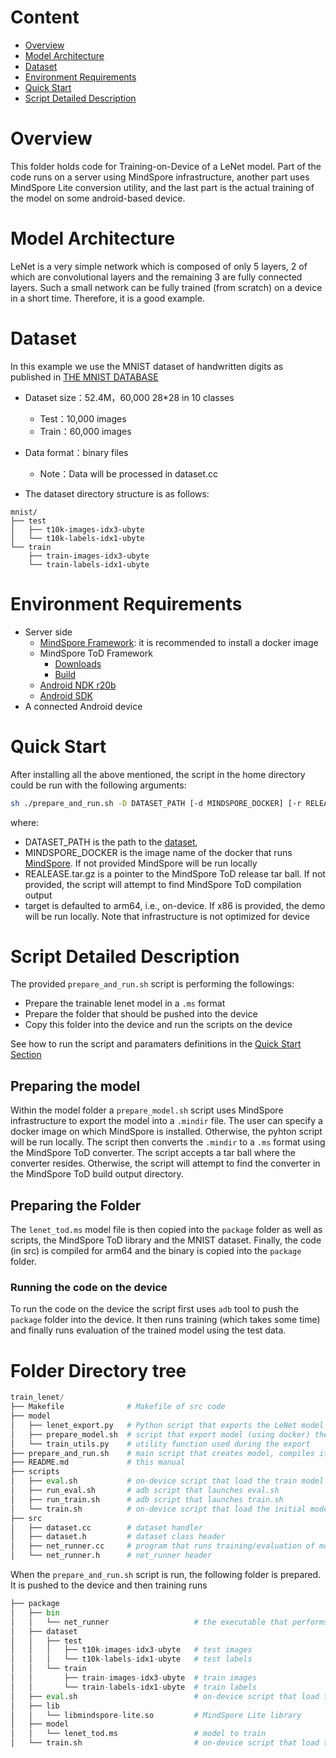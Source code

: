 # Content

<!-- TOC -->

- [Overview](#overview)
- [Model Architecture](#model-architecture)
- [Dataset](#dataset)
- [Environment Requirements](#environment-requirements)
- [Quick Start](#quick-start)
- [Script Detailed Description](#script-detailed-description)

<!-- /TOC -->

# Overview

This folder holds code for Training-on-Device of a LeNet model. Part of the code runs on a server using MindSpore infrastructure, another part uses MindSpore Lite conversion utility, and the last part is the actual training of the model on some android-based device.

# Model Architecture

LeNet is a very simple network which is composed of only 5 layers, 2 of which are convolutional layers and the remaining 3 are fully connected layers. Such a small network can be fully trained (from scratch) on a device in a short time. Therefore, it is a good example.

# Dataset

In this example we use the MNIST dataset of handwritten digits as published in [THE MNIST DATABASE](http://yann.lecun.com/exdb/mnist/)

- Dataset size：52.4M，60,000 28*28 in 10 classes
    - Test：10,000 images
    - Train：60,000 images
- Data format：binary files
    - Note：Data will be processed in dataset.cc

- The dataset directory structure is as follows:

```text
mnist/
├── test
│   ├── t10k-images-idx3-ubyte
│   └── t10k-labels-idx1-ubyte
└── train
    ├── train-images-idx3-ubyte
    └── train-labels-idx1-ubyte
```

# Environment Requirements

- Server side
    - [MindSpore Framework](https://www.mindspore.cn/install/en): it is recommended to install a docker image
    - MindSpore ToD Framework
        - [Downloads](https://www.mindspore.cn/tutorial/lite/en/master/use/downloads.html)
        - [Build](https://www.mindspore.cn/tutorial/lite/en/master/use/build.html)
    - [Android NDK r20b](https://dl.google.com/android/repository/android-ndk-r20b-linux-x86_64.zip)
    - [Android SDK](https://developer.android.com/studio?hl=zh-cn#cmdline-tools)
- A connected Android device

# Quick Start

After installing all the above mentioned, the script in the home directory could be run with the following arguments:

```bash
sh ./prepare_and_run.sh -D DATASET_PATH [-d MINDSPORE_DOCKER] [-r RELEASE.tar.gz] [-t arm64|x86]
```

where:

- DATASET_PATH is the path to the [dataset](#dataset),
- MINDSPORE_DOCKER is the image name of the docker that runs [MindSpore](#environment-requirements). If not provided MindSpore will be run locally
- REALEASE.tar.gz is a pointer to the MindSpore ToD release tar ball. If not provided, the script will attempt to find MindSpore ToD compilation output
- target is defaulted to arm64, i.e., on-device. If x86 is provided, the demo will be run locally. Note that infrastructure is not optimized for device

# Script Detailed Description

The provided `prepare_and_run.sh` script is performing the followings:

- Prepare the trainable lenet model in a `.ms` format
- Prepare the folder that should be pushed into the device
- Copy this folder into the device and run the scripts on the device

See how to run the script and paramaters definitions in the [Quick Start Section](#quick-start)

## Preparing the model

Within the model folder a `prepare_model.sh` script uses MindSpore infrastructure to export the model into a `.mindir` file. The user can specify a docker image on which MindSpore is installed. Otherwise, the pyhton script will be run locally.
The script then converts the `.mindir` to a `.ms` format using the MindSpore ToD converter.
The script accepts a tar ball where the converter resides. Otherwise, the script will attempt to find the converter in the MindSpore ToD build output directory.

## Preparing the Folder

The `lenet_tod.ms` model file is then copied into the `package` folder as well as scripts, the MindSpore ToD library and the MNIST dataset.
Finally, the code (in src) is compiled for arm64 and the binary is copied into the `package` folder.

### Running the code on the device

To run the code on the device the script first uses `adb` tool to push the `package` folder into the device. It then runs training (which takes some time) and finally runs evaluation of the trained model using the test data.

# Folder Directory tree

``` python
train_lenet/
├── Makefile              # Makefile of src code
├── model
│   ├── lenet_export.py   # Python script that exports the LeNet model to .mindir
│   ├── prepare_model.sh  # script that export model (using docker) then converts it
│   └── train_utils.py    # utility function used during the export
├── prepare_and_run.sh    # main script that creates model, compiles it and send to device for running
├── README.md             # this manual
├── scripts
│   ├── eval.sh           # on-device script that load the train model and evaluates its accuracy
│   ├── run_eval.sh       # adb script that launches eval.sh
│   ├── run_train.sh      # adb script that launches train.sh
│   └── train.sh          # on-device script that load the initial model and train it
├── src
│   ├── dataset.cc        # dataset handler
│   ├── dataset.h         # dataset class header
│   ├── net_runner.cc     # program that runs training/evaluation of models
│   └── net_runner.h      # net_runner header
```

When the `prepare_and_run.sh` script is run, the following folder is prepared. It is pushed to the device and then training runs

``` python
├── package
│   ├── bin
│   │   └── net_runner                   # the executable that performs the training/evaluation
│   ├── dataset
│   │   ├── test
│   │   │   ├── t10k-images-idx3-ubyte   # test images
│   │   │   └── t10k-labels-idx1-ubyte   # test labels
│   │   └── train
│   │       ├── train-images-idx3-ubyte  # train images
│   │       └── train-labels-idx1-ubyte  # train labels
│   ├── eval.sh                          # on-device script that load the train model and evaluates its accuracy
│   ├── lib
│   │   └── libmindspore-lite.so         # MindSpore Lite library
│   ├── model
│   │   └── lenet_tod.ms                 # model to train
│   └── train.sh                         # on-device script that load the initial model and train it
```
